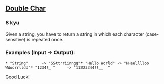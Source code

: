 <h2><a href=https://www.codewars.com/kata/56b1f01c247c01db92000076/train/python target="_blank">Double Char</a></h2><h3>8 kyu</h3><p>Given a string, you have to return a string in which each character (case-sensitive) is repeated once.</p><h3 id="examples-input---output">Examples (Input -&gt; Output):</h3><pre><code>* "String"      -&gt; "SSttrriinngg"* "Hello World" -&gt; "HHeelllloo  WWoorrlldd"* "1234!_ "     -&gt; "11223344!!__  "</code></pre><p>Good Luck!</p>